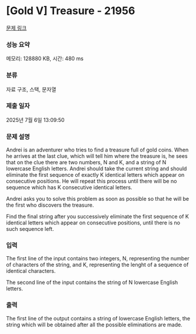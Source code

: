 # [Gold V] Treasure - 21956 

[문제 링크](https://www.acmicpc.net/problem/21956) 

### 성능 요약

메모리: 128880 KB, 시간: 480 ms

### 분류

자료 구조, 스택, 문자열

### 제출 일자

2025년 7월 6일 13:09:50

### 문제 설명

<p>Andrei is an adventurer who tries to find a treasure full of gold coins. When he arrives at the last clue, which will tell him where the treasure is, he sees that on the clue there are two numbers, N and K, and a string of N lowercase English letters. Andrei should take the current string and should eliminate the first sequence of exactly K identical letters which appear on consecutive positions. He will repeat this process until there will be no sequence which has K consecutive identical letters.</p>

<p>Andrei asks you to solve this problem as soon as possible so that he will be the first who discovers the treasure.</p>

<p>Find the final string after you successively eliminate the first sequence of K identical letters which appear on consecutive positions, until there is no such sequence left.</p>

### 입력 

 <p>The first line of the input contains two integers, N, representing the number of characters of the string, and K, representing the lenght of a sequence of identical characters.</p>

<p>The second line of the input contains the string of N lowercase English letters.</p>

### 출력 

 <p>The first line of the output contains a string of lowercase English letters, the string which will be obtained after all the possible eliminations are made.</p>

